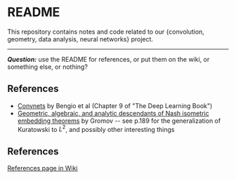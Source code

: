 # README

This repository contains notes and code related to our {convolution, geometry, data analysis, neural networks} project. 

---

***Question:*** use the README for references, or put them on the wiki, or something else, or nothing?

## References
- [Convnets](https://www.deeplearningbook.org/contents/convnets.html) by Bengio et al (Chapter 9 of "The Deep Learning Book")
- [Geometric, algebraic, and analytic descendants of Nash isometric embedding theorems](https://www.ams.org/journals/bull/2017-54-02/S0273-0979-2016-01551-5/S0273-0979-2016-01551-5.pdf) by Gromov -- see p.189 for the generalization of Kuratowski to $L^2$, and possibly other interesting things

## References
[References page in Wiki](https://github.com/mathemaddicts/convolution/wiki#references)

